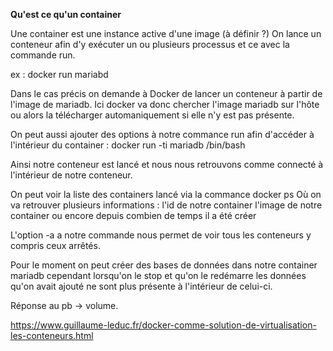 **Qu'est ce qu'un container**

Une container est une instance active d'une image (à définir ?) On lance un conteneur afin d'y exécuter un ou plusieurs processus et ce avec la commande run.

ex : docker run mariabd

Dans le cas précis on demande à Docker de lancer un conteneur à partir de l'image de mariadb. Ici docker va donc chercher l'image mariadb sur l'hôte ou alors la télécharger automaniquement si elle n'y est pas présente. 

On peut aussi ajouter des options à notre commance run afin d'accéder à l'intérieur du container :
docker run -ti mariadb /bin/bash

Ainsi notre conteneur est lancé et nous nous retrouvons comme connecté à l'intérieur de notre conteneur.

On peut voir la liste des containers lancé via la commance docker ps 
Où on va retrouver plusieurs informations : 
l'id de notre container
l'image de notre container 
ou encore depuis combien de temps il a été créer

L'option -a a notre commande nous permet de voir tous les conteneurs y compris ceux arrêtés.

Pour le moment on peut créer des bases de données dans notre container mariadb cependant lorsqu'on le stop et qu'on le redémarre les données qu'on avait ajouté ne sont plus présente à l'intérieur de celui-ci.

Réponse au pb -> volume.

https://www.guillaume-leduc.fr/docker-comme-solution-de-virtualisation-les-conteneurs.html